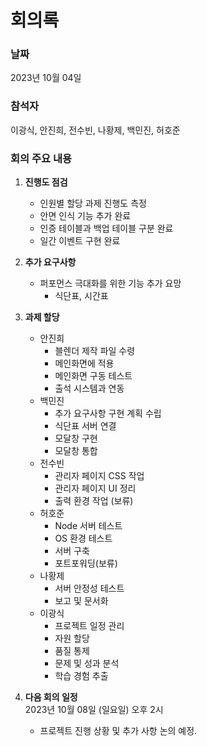 

# **회의록**

### **날짜** 
2023년 10월 04일
### **참석자**
 이광식, 안진희, 전수빈, 나황제, 백민진, 허호준

### **회의 주요 내용**

1. **진행도 점검**
   - 인원별 할당 과제 진행도 측정
   - 안면 인식 기능 추가 완료
   - 인증 테이블과 백업 테이블 구분 완료
   - 일간 이벤트 구현 완료

2. **추가 요구사항**
   - 퍼포먼스 극대화를 위한 기능 추가 요망
     - 식단표, 시간표
  

3. **과제 할당**
   - 안진희
     - 블렌더 제작 파일 수령
     - 메인화면에 적용 
     - 메인화면 구동 테스트
     - 출석 시스템과 연동
   - 백민진
     - 추가 요구사항 구현 계획 수립
     - 식단표 서버 연결
     - 모달창 구현
     - 모달창 통합
   - 전수빈
     - 관리자 페이지 CSS 작업
     - 관리자 페이지 UI 정리
     - 출력 환경 작업 (보류)
   - 허호준
     - Node 서버 테스트
     - OS 환경 테스트
     - 서버 구축
     - 포트포워딩(보류)
   - 나황제
     - 서버 안정성 테스트
     - 보고 및 문서화
   - 이광식 
     - 프로젝트 일정 관리
     - 자원 할당 
     - 품질 통제
     - 문제 및 성과 분석
     - 학습 경험 추출
  

4. **다음 회의 일정**   
2023년 10월 08일 (일요일) 오후 2시
   - 프로젝트 진행 상황 및 추가 사항 논의 예정.

